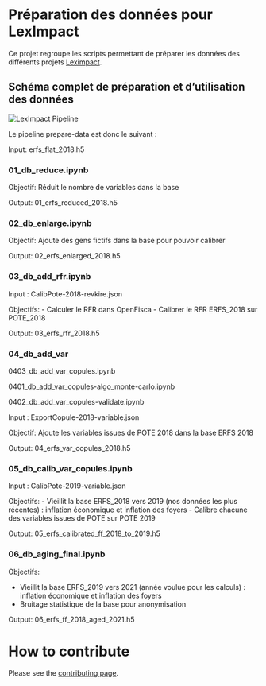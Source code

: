 Préparation des données pour LexImpact
================

<!-- WARNING: THIS FILE WAS AUTOGENERATED! DO NOT EDIT! -->

Ce projet regroupe les scripts permettant de préparer les données des
différents projets [Leximpact](https://leximpact.an.fr).

## Schéma complet de préparation et d’utilisation des données

![LexImpact Pipeline](schemas/leximpact_pipeline.png)

Le pipeline prepare-data est donc le suivant :

Input: erfs_flat_2018.h5

### 01_db_reduce.ipynb

Objectif: Réduit le nombre de variables dans la base

Output: 01_erfs_reduced_2018.h5

### 02_db_enlarge.ipynb

Objectif: Ajoute des gens fictifs dans la base pour pouvoir calibrer

Output: 02_erfs_enlarged_2018.h5

### 03_db_add_rfr.ipynb

Input : CalibPote-2018-revkire.json

Objectifs: - Calculer le RFR dans OpenFisca - Calibrer le RFR ERFS_2018
sur POTE_2018

Output: 03_erfs_rfr_2018.h5

### 04_db_add_var

0403_db_add_var_copules.ipynb

0401_db_add_var_copules-algo_monte-carlo.ipynb

0402_db_add_var_copules-validate.ipynb

Input : ExportCopule-2018-variable.json

Objectif: Ajoute les variables issues de POTE 2018 dans la base ERFS
2018

Output: 04_erfs_var_copules_2018.h5

### 05_db_calib_var_copules.ipynb

Input : CalibPote-2019-variable.json

Objectifs: - Vieillit la base ERFS_2018 vers 2019 (nos données les plus
récentes) : inflation économique et inflation des foyers - Calibre
chacune des variables issues de POTE sur POTE 2019

Output: 05_erfs_calibrated_ff_2018_to_2019.h5

### 06_db_aging_final.ipynb

Objectifs:

- Vieillit la base ERFS_2019 vers 2021 (année voulue pour les calculs) :
  inflation économique et inflation des foyers
- Bruitage statistique de la base pour anonymisation

Output: 06_erfs_ff_2018_aged_2021.h5

# How to contribute

Please see the [contributing
page](https://documentation.leximpact.dev/leximpact_prepare_data/contributing).
